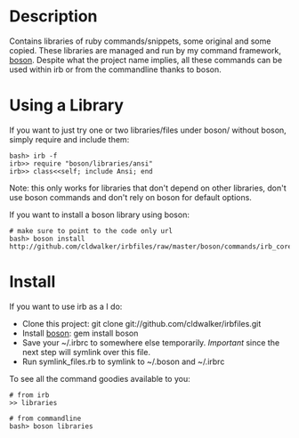 Description
===========

Contains libraries of ruby commands/snippets, some original and some copied.
These libraries are managed and run by my command framework, [boson](http://github.com/cldwalker/boson).
Despite what the project name implies, all these commands can be used within irb or from the
commandline thanks to boson.


Using a Library
===============

If you want to just try one or two libraries/files under boson/ without boson, simply require and include them:

    bash> irb -f
    irb>> require "boson/libraries/ansi"
    irb>> class<<self; include Ansi; end

Note: this only works for libraries that don't depend on other libraries, don't use boson commands
and don't rely on boson for default options.

If you want to install a boson library using boson:

    # make sure to point to the code only url
    bash> boson install http://github.com/cldwalker/irbfiles/raw/master/boson/commands/irb_core.rb

Install
=====

If you want to use irb as a I do:

* Clone this project: git clone git://github.com/cldwalker/irbfiles.git
* Install [boson](http://github.com/cldwalker/boson): gem install boson
* Save your ~/.irbrc to somewhere else temporarily. *Important* since the next step will symlink
  over this file.
* Run symlink_files.rb to symlink to ~/.boson and ~/.irbrc

To see all the command goodies available to you:

    # from irb
    >> libraries

    # from commandline
    bash> boson libraries

